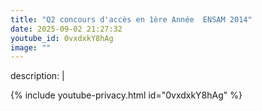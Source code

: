 ```yaml
---
title: "Q2 concours d'accès en 1ère Année  ENSAM 2014"
date: 2025-09-02 21:27:32 
youtube_id: 0vxdxkY8hAg
image: ""
---
```

description: |
  
{% include youtube-privacy.html id="0vxdxkY8hAg" %}
